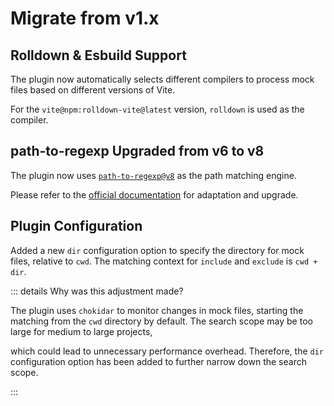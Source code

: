 # Migrate from v1.x

## Rolldown & Esbuild Support

The plugin now automatically selects different compilers to process mock files based on different versions of Vite.

For the `vite@npm:rolldown-vite@latest` version, `rolldown` is used as the compiler.

## path-to-regexp Upgraded from v6 to v8

The plugin now uses [`path-to-regexp@v8`](https://github.com/pillarjs/path-to-regexp#readme) as the path matching engine.

Please refer to the [official documentation](https://github.com/pillarjs/path-to-regexp#unexpected--or-) for adaptation and upgrade.

## Plugin Configuration

Added a new `dir` configuration option to specify the directory for mock files, relative to `cwd`. The matching context for `include` and `exclude` is `cwd + dir`.

::: details Why was this adjustment made?

The plugin uses `chokidar` to monitor changes in mock files, starting the matching from the `cwd` directory by default. The search scope may be too large for medium to large projects,

which could lead to unnecessary performance overhead. Therefore, the `dir` configuration option has been added to further narrow down the search scope.

:::
